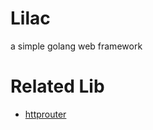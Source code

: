 # Lilac
a simple golang web framework

# Related Lib
- [httprouter](https://github.com/julienschmidt/httprouter)
